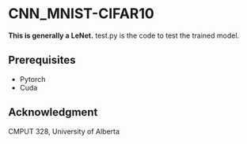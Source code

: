 # CNN_MNIST-CIFAR10
**This is generally a LeNet.**
test.py is the code to test the trained model. 

## Prerequisites

- Pytorch
- Cuda

## Acknowledgment

CMPUT 328, University of Alberta
